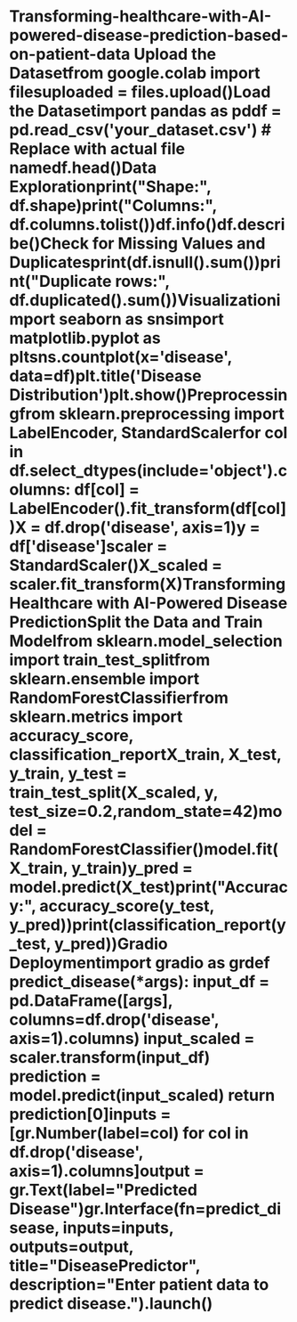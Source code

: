 # Transforming-healthcare-with-AI-powered-disease-prediction-based-on-patient-data                                               Upload the Datasetfrom google.colab import filesuploaded = files.upload()Load the Datasetimport pandas as pddf = pd.read_csv('your_dataset.csv') # Replace with actual file namedf.head()Data Explorationprint("Shape:", df.shape)print("Columns:", df.columns.tolist())df.info()df.describe()Check for Missing Values and Duplicatesprint(df.isnull().sum())print("Duplicate rows:", df.duplicated().sum())Visualizationimport seaborn as snsimport matplotlib.pyplot as pltsns.countplot(x='disease', data=df)plt.title('Disease Distribution')plt.show()Preprocessingfrom sklearn.preprocessing import LabelEncoder, StandardScalerfor col in df.select_dtypes(include='object').columns: df[col] = LabelEncoder().fit_transform(df[col])X = df.drop('disease', axis=1)y = df['disease']scaler = StandardScaler()X_scaled = scaler.fit_transform(X)Transforming Healthcare with AI-Powered Disease PredictionSplit the Data and Train Modelfrom sklearn.model_selection import train_test_splitfrom sklearn.ensemble import RandomForestClassifierfrom sklearn.metrics import accuracy_score, classification_reportX_train, X_test, y_train, y_test = train_test_split(X_scaled, y, test_size=0.2,random_state=42)model = RandomForestClassifier()model.fit(X_train, y_train)y_pred = model.predict(X_test)print("Accuracy:", accuracy_score(y_test, y_pred))print(classification_report(y_test, y_pred))Gradio Deploymentimport gradio as grdef predict_disease(*args): input_df = pd.DataFrame([args], columns=df.drop('disease', axis=1).columns) input_scaled = scaler.transform(input_df) prediction = model.predict(input_scaled) return prediction[0]inputs = [gr.Number(label=col) for col in df.drop('disease', axis=1).columns]output = gr.Text(label="Predicted Disease")gr.Interface(fn=predict_disease, inputs=inputs, outputs=output, title="DiseasePredictor", description="Enter patient data to predict disease.").launch()
